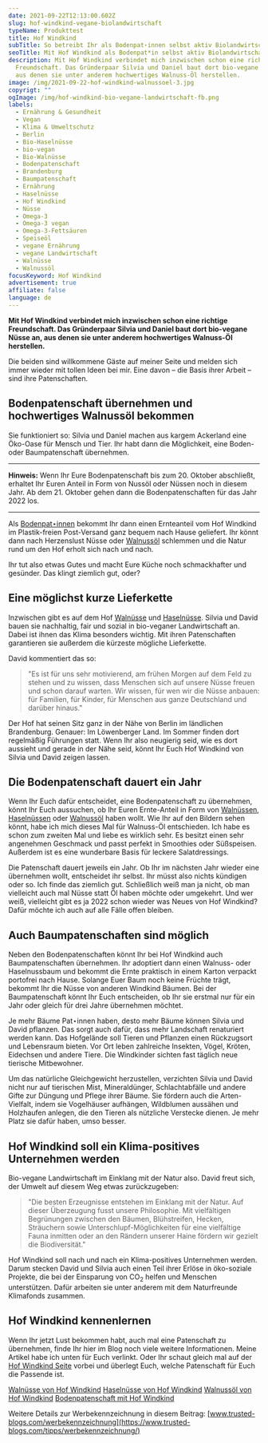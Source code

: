 ```yaml
---
date: 2021-09-22T12:13:00.602Z
slug: hof-windkind-vegane-biolandwirtschaft
typeName: Produkttest
title: Hof Windkind
subTitle: So betreibt Ihr als Bodenpat⋆innen selbst aktiv Biolandwirtschaft
seoTitle: Mit Hof Windkind als Bodenpat*in selbst aktiv Biolandwirtschaft betreiben
description: Mit Hof Windkind verbindet mich inzwischen schon eine richtige
  Freundschaft. Das Gründerpaar Silvia und Daniel baut dort bio-vegane Nüsse an,
  aus denen sie unter anderem hochwertiges Walnuss-Öl herstellen.
image: /img/2021-09-22-hof-windkind-walnussoel-3.jpg
copyrigt: ""
ogImage: /img/hof-windkind-bio-vegane-landwirtschaft-fb.png
labels:
  - Ernährung & Gesundheit
  - Vegan
  - Klima & Umweltschutz
  - Berlin
  - Bio-Haselnüsse
  - bio-vegan
  - Bio-Walnüsse
  - Bodenpatenschaft
  - Brandenburg
  - Baumpatenschaft
  - Ernährung
  - Haselnüsse
  - Hof Windkind
  - Nüsse
  - Omega-3
  - Omega-3 vegan
  - Omega-3-Fettsäuren
  - Speiseöl
  - vegane Ernährung
  - vegane Landwirtschaft
  - Walnüsse
  - Walnussöl
focusKeyword: Hof Windkind
advertisement: true
affiliate: false
language: de
---
```

**Mit Hof Windkind verbindet mich inzwischen schon eine richtige Freundschaft. Das Gründerpaar Silvia und Daniel baut dort bio-vegane Nüsse an, aus denen sie unter anderem hochwertiges Walnuss-Öl herstellen.**

Die beiden sind willkommene Gäste auf meiner Seite und melden sich immer wieder mit tollen Ideen bei mir. Eine davon – die Basis ihrer Arbeit – sind ihre Patenschaften.

## Bodenpatenschaft übernehmen und hochwertiges Walnussöl bekommen

Sie funktioniert so: Silvia und Daniel machen aus kargem Ackerland eine Öko-Oase für Mensch und Tier. Ihr habt dann die Möglichkeit, eine Boden- oder Baumpatenschaft übernehmen.

<hr>

**Hinweis:** Wenn Ihr Eure Bodenpatenschaft bis zum 20. Oktober abschließt, erhaltet Ihr Euren Anteil in Form von Nussöl oder Nüssen noch in diesem Jahr. Ab dem 21. Oktober gehen dann die Bodenpatenschaften für das Jahr 2022 los.

<hr>

Als [Bodenpat⋆innen](/2021/04/bodenpatenschaft-hof-windkind/) bekommt Ihr dann einen Ernteanteil vom Hof Windkind im Plastik-freien Post-Versand ganz bequem nach Hause geliefert. Ihr könnt dann nach Herzenslust Nüsse oder [Walnussöl](/2020/10/walnussoel-hof-windkind/) schlemmen und die Natur rund um den Hof erholt sich nach und nach.

Ihr tut also etwas Gutes und macht Eure Küche noch schmackhafter und gesünder. Das klingt ziemlich gut, oder?

## Eine möglichst kurze Lieferkette

Inzwischen gibt es auf dem Hof [Walnüsse](/2019/09/hof-windkind-walnuss-baum-adoptieren/) und [Haselnüsse](/2020/03/haselnuesse-hof-windkind/). Silvia und David bauen sie nachhaltig, fair und sozial in bio-veganer Landwirtschaft an. Dabei ist ihnen das Klima besonders wichtig. Mit ihren Patenschaften garantieren sie außerdem die kürzeste mögliche Lieferkette.

David kommentiert das so:

> "Es ist für uns sehr motivierend, am frühen Morgen auf dem Feld zu stehen und zu wissen, dass Menschen sich auf unsere Nüsse freuen und schon darauf warten. Wir wissen, für wen wir die Nüsse anbauen: für Familien, für Kinder, für Menschen aus ganze Deutschland und darüber hinaus."

Der Hof hat seinen Sitz ganz in der Nähe von Berlin im ländlichen Brandenburg. Genauer: Im Löwenberger Land. Im Sommer finden dort regelmäßig Führungen statt. Wenn Ihr also neugierig seid, wie es dort aussieht und gerade in der Nähe seid, könnt Ihr Euch Hof Windkind von Silvia und David zeigen lassen.

## Die Bodenpatenschaft dauert ein Jahr

Wenn Ihr Euch dafür entscheidet, eine Bodenpatenschaft zu übernehmen, könnt Ihr Euch aussuchen, ob Ihr Euren Ernte-Anteil in Form von [Walnüssen](/2019/09/hof-windkind-walnuss-baum-adoptieren/), [Haselnüssen](/2020/03/haselnuesse-hof-windkind/) oder [Walnussöl](/2020/10/walnussoel-hof-windkind/) haben wollt. Wie Ihr auf den Bildern sehen könnt, habe ich mich dieses Mal für Walnuss-Öl entschieden. Ich habe es schon zum zweiten Mal und liebe es wirklich sehr. Es besitzt einen sehr angenehmen Geschmack und passt perfekt in Smoothies oder Süßspeisen. Außerdem ist es eine wunderbare Basis für leckere Salatdressings.

Die Patenschaft dauert jeweils ein Jahr. Ob Ihr im nächsten Jahr wieder eine übernehmen wollt, entscheidet ihr selbst. Ihr müsst also nichts kündigen oder so. Ich finde das ziemlich gut. Schließlich weiß man ja nicht, ob man vielleicht auch mal Nüsse statt Öl haben möchte oder umgekehrt. Und wer weiß, vielleicht gibt es ja 2022 schon wieder was Neues von Hof Windkind? Dafür möchte ich auch auf alle Fälle offen bleiben.

## Auch Baumpatenschaften sind möglich

Neben den Bodenpatenschaften könnt Ihr bei Hof Windkind auch Baumpatenschaften übernehmen. Ihr adoptiert dann einen Walnuss- oder Haselnussbaum und bekommt die Ernte praktisch in einem Karton verpackt portofrei nach Hause. Solange Euer Baum noch keine Früchte trägt, bekommt Ihr die Nüsse von anderen Windkind Bäumen. Bei der Baumpatenschaft könnt Ihr Euch entscheiden, ob Ihr sie erstmal nur für ein Jahr oder gleich für drei Jahre übernehmen möchtet. 

Je mehr Bäume Pat⋆innen haben, desto mehr Bäume können Silvia und David pflanzen. Das sorgt auch dafür, dass mehr Landschaft renaturiert werden kann. Das Hofgelände soll Tieren und Pflanzen einen Rückzugsort und Lebensraum bieten. Vor Ort leben zahlreiche Insekten, Vögel, Kröten, Eidechsen und andere Tiere. Die Windkinder sichten fast täglich neue tierische Mitbewohner. 

Um das natürliche Gleichgewicht herzustellen, verzichten Silvia und David nicht nur auf tierischen Mist, Mineraldünger, Schlachtabfälle und andere Gifte zur Düngung und Pflege ihrer Bäume. Sie fördern auch die Arten-Vielfalt, indem sie Vogelhäuser aufhängen, Wildblumen aussähen und Holzhaufen anlegen, die den Tieren als nützliche Verstecke dienen. Je mehr Platz sie dafür haben, umso besser.

## Hof Windkind soll ein Klima-positives Unternehmen werden

Bio-vegane Landwirtschaft im Einklang mit der Natur also. David freut sich, der Umwelt auf diesem Weg etwas zurückzugeben:

> "Die besten Erzeugnisse entstehen im Einklang mit der Natur. Auf dieser Überzeugung fusst unsere Philosophie. Mit vielfältigen Begrünungen zwischen den  Bäumen, Blühstreifen, Hecken, Sträuchern sowie Unterschlupf-Möglichkeiten für eine vielfältige Fauna inmitten oder an den Rändern unserer Haine fördern wir gezielt die Biodiversität."

Hof Windkind soll nach und nach ein Klima-positives Unternehmen werden. Darum stecken David und Silvia auch einen Teil ihrer Erlöse in öko-soziale Projekte, die bei der Einsparung von CO<sub>2</sub> helfen und Menschen unterstützen. Dafür arbeiten sie unter anderem mit dem Naturfreunde Klimafonds zusammen.

## Hof Windkind kennenlernen

Wenn Ihr jetzt Lust bekommen habt, auch mal eine Patenschaft zu übernehmen, finde Ihr hier im Blog noch viele weitere Informationen. Meine Artikel habe ich unten für Euch verlinkt. Oder Ihr schaut gleich mal auf der [Hof Windkind Seite](https://www.hofwindkind.com/info/alle-produkte.html) vorbei und überlegt Euch, welche Patenschaft für Euch die Passende ist.

[Walnüsse von Hof Windkind](/2019/09/hof-windkind-walnuss-baum-adoptieren/)
[Haselnüsse von Hof Windkind](/2020/03/haselnuesse-hof-windkind/)
[Walnussöl von Hof Windkind](/2020/10/walnussoel-hof-windkind/)
[Bodenpatenschaft mit Hof Windkind](/2021/04/bodenpatenschaft-hof-windkind/)

Weitere Details zur Werbekennzeichnung in diesem Beitrag: [www.trusted-blogs.com/werbekennzeichnung](https://www.trusted-blogs.com/tipps/werbekennzeichnung/)